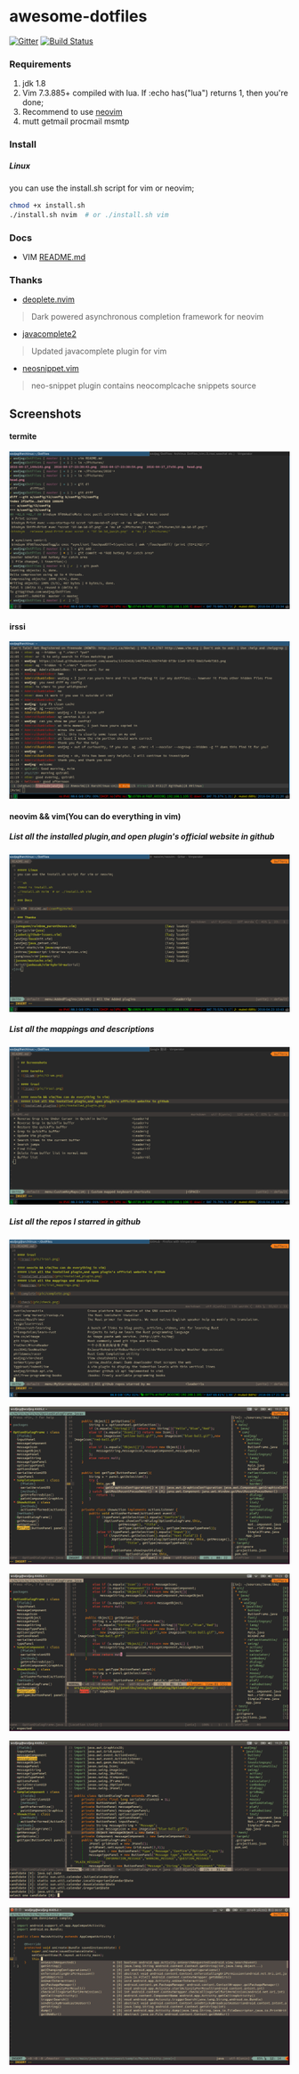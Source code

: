 # awesome-dotfiles

[![Gitter](https://badges.gitter.im/wsdjeg/DotFiles.svg)](https://gitter.im/wsdjeg/DotFiles?utm_source=badge&utm_medium=badge&utm_campaign=pr-badge)
[![Build Status](https://travis-ci.org/wsdjeg/DotFiles.svg?branch=master)](https://travis-ci.org/wsdjeg/DotFiles)

### Requirements

1. jdk 1.8
2. Vim 7.3.885+ compiled with lua. If :echo has("lua") returns 1, then you're done;
3. Recommend to use [neovim](https://neovim.io/)
4. mutt getmail procmail msmtp


### Install

##### Linux
you can use the install.sh script for vim or neovim;

```sh
chmod +x install.sh
./install.sh nvim  # or ./install.sh vim
```
### Docs

- VIM [README.md](config/nvim/README.md)

### Thanks

- [deoplete.nvim](https://github.com/Shougo/deoplete.nvim)

> Dark powered asynchronous completion framework for neovim

- [javacomplete2](https://github.com/artur-shaik/vim-javacomplete2)

> Updated javacomplete plugin for vim

- [neosnippet.vim](https://github.com/Shougo/neosnippet.vim)

> neo-snippet plugin contains neocomplcache snippets source


## Screenshots

#### termite
![i3-wm](pic/i3-wm.png)

#### irssi
![irssi](pic/irssi.png)

#### neovim && vim(You can do everything in vim)
##### List all the installed plugin,and open plugin's official website in github
![installed plugins](pic/installed_plugin.png)
##### List all the mappings and descriptions
![mappings](pic/list_mappings.png)
##### List all the repos I starred in github
![starred repos](pic/starred.png)

![complete](pic/complete.png)

![check](pic/check.png)

![import](pic/import.png)

![gradle](pic/gradle_project.png)

